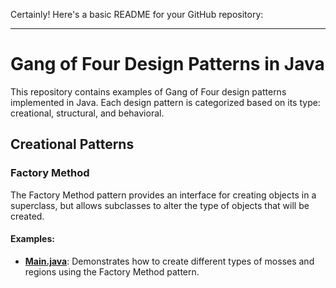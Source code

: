 Certainly! Here's a basic README for your GitHub repository:

---

# Gang of Four Design Patterns in Java

This repository contains examples of Gang of Four design patterns implemented in Java. Each design pattern is categorized based on its type: creational, structural, and behavioral.

## Creational Patterns

### Factory Method

The Factory Method pattern provides an interface for creating objects in a superclass, but allows subclasses to alter the type of objects that will be created.

#### Examples:

- **[Main.java](creational/factory-method/Main.java)**: Demonstrates how to create different types of mosses and regions using the Factory Method pattern.
